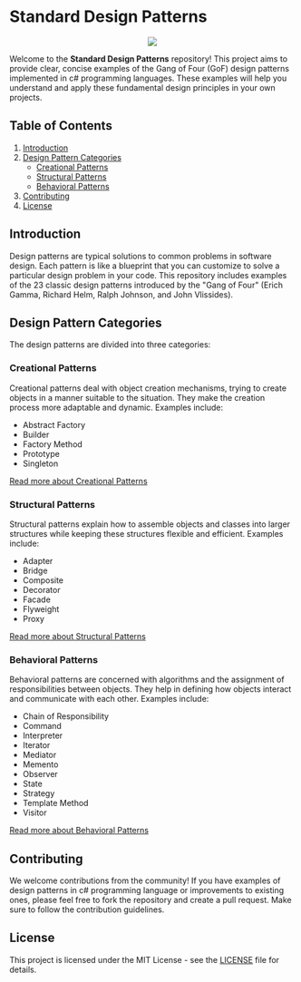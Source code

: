 # Standard Design Patterns
 
<div align="center">
	<img src="https://www.vtc.com/files/images/courses/33767.jpeg">
</div>

Welcome to the **Standard Design Patterns** repository! This project aims to provide clear, concise examples of the Gang of Four (GoF) design patterns implemented in c# programming languages. These examples will help you understand and apply these fundamental design principles in your own projects.

## Table of Contents

1. [Introduction](#introduction)
2. [Design Pattern Categories](#design-pattern-categories)
    - [Creational Patterns](#creational-patterns)
    - [Structural Patterns](#structural-patterns)
    - [Behavioral Patterns](#behavioral-patterns)
3. [Contributing](#contributing)
4. [License](#license)

## Introduction

Design patterns are typical solutions to common problems in software design. Each pattern is like a blueprint that you can customize to solve a particular design problem in your code. This repository includes examples of the 23 classic design patterns introduced by the "Gang of Four" (Erich Gamma, Richard Helm, Ralph Johnson, and John Vlissides).

## Design Pattern Categories

The design patterns are divided into three categories:

### Creational Patterns

Creational patterns deal with object creation mechanisms, trying to create objects in a manner suitable to the situation. They make the creation process more adaptable and dynamic. Examples include:

- Abstract Factory
- Builder
- Factory Method
- Prototype
- Singleton

[Read more about Creational Patterns](creational-patterns)

### Structural Patterns

Structural patterns explain how to assemble objects and classes into larger structures while keeping these structures flexible and efficient. Examples include:

- Adapter
- Bridge
- Composite
- Decorator
- Facade
- Flyweight
- Proxy

[Read more about Structural Patterns](structural-patterns)

### Behavioral Patterns

Behavioral patterns are concerned with algorithms and the assignment of responsibilities between objects. They help in defining how objects interact and communicate with each other. Examples include:

- Chain of Responsibility
- Command
- Interpreter
- Iterator
- Mediator
- Memento
- Observer
- State
- Strategy
- Template Method
- Visitor

[Read more about Behavioral Patterns](behavioral-patterns)

## Contributing

We welcome contributions from the community! If you have examples of design patterns in c# programming language or improvements to existing ones, please feel free to fork the repository and create a pull request. Make sure to follow the contribution guidelines.

## License

This project is licensed under the MIT License - see the [LICENSE](LICENSE) file for details.
